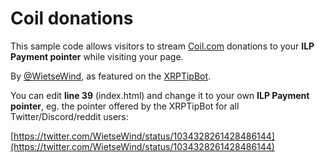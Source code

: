 # Coil donations

This sample code allows visitors to stream [Coil.com](https://coil.com) donations to your **ILP Payment pointer** while visiting your page.

By [@WietseWind](https://wietse.com), as featured on the [XRPTipBot](https://xrptipbot.com).

You can edit **line 39** (index.html) and change it to your own **ILP Payment pointer**, eg. the pointer offered by the XRPTipBot for all Twitter/Discord/reddit users:

[https://twitter.com/WietseWind/status/1034328261428486144](https://twitter.com/WietseWind/status/1034328261428486144)